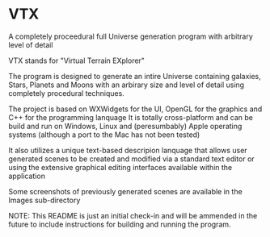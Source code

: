 # VTX
A completely proceedural full Universe generation program with arbitrary level of detail

VTX stands for "Virtual Terrain EXplorer"

The program is designed to generate an intire Universe containing galaxies, Stars, Planets and Moons
with an arbirary size and level of detail using completely procedural techniques.

The project is based on WXWidgets for the UI, OpenGL for the graphics and C++ for the programming lanquage
It is totally cross-platform and can be build and run on Windows, Linux and (peresumbably)
Apple operating systems (although a port to the Mac has not been tested)

It also utilizes a unique text-based descripion lanquage that allows user generated scenes to be 
created and modified via a standard text editor or using the extensive graphical editing 
interfaces available within the application

Some screenshots of previously generated scenes are available in the Images sub-directory

NOTE: This README is just an initial check-in and will be ammended in the future
      to include instructions for building and running the program. 

